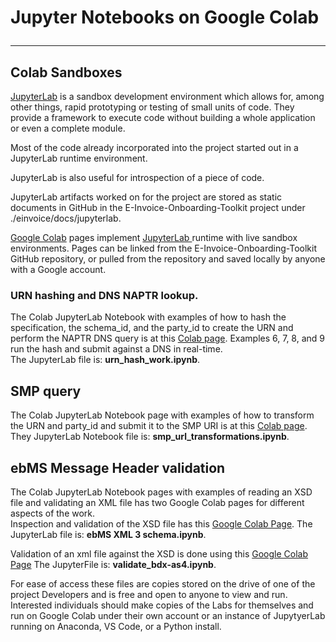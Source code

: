 # Jupyter Notebooks on Google Colab<hr/>


## Colab Sandboxes

[JupyterLab](https://jupyter.org/) is a sandbox development environment which allows for, among other things, rapid prototyping or testing of small units of code.  They provide a framework to execute code without building a whole application or even a complete module.

Most of the code already incorporated into the project started out in a JupyterLab runtime environment.  

JupyterLab is also useful for introspection of a piece of code.  

JupyterLab artifacts worked on for the project are stored as static documents in GitHub in the E-Invoice-Onboarding-Toolkit project under ./einvoice/docs/jupyterlab.  

[Google Colab](https://colab.research.google.com/) pages implement [JupyterLab ](https://jupyter.org/) runtime with live sandbox environments.  Pages can be linked from the E-Invoice-Onboarding-Toolkit  GitHub repository, or pulled from the repository and saved locally by anyone with a Google account.  


### URN hashing and DNS NAPTR lookup.
The Colab JupyterLab Notebook with examples of how to hash the specification, the schema_id, and the party_id to create the URN and perform the NAPTR DNS query is at this [Colab page](https://colab.research.google.com/drive/1kfMedMUapeaOS6u9hnS8IcmQaury8znP?usp=sharing).  Examples 6, 7, 8,  and 9 run the hash and submit against a DNS in real-time.  
The JupyterLab file is: __urn_hash_work.ipynb__.


## SMP query
The Colab JupyterLab Notebook page with examples of how to transform the URN and party_id and submit it to the SMP URI is at this [Colab page](https://colab.research.google.com/drive/14EVSc0GyjU0H9776UEXqoEoD3x5Kn2RV?usp=sharing).  
They JupyterLab Notebook file is: __smp_url_transformations.ipynb__.


## ebMS Message Header validation
The Colab JupyterLab Notebook  pages with examples of reading an XSD file and validating an XML file has two Google Colab pages for different aspects of the work.  
Inspection and validation of the XSD file has this [Google Colab Page](https://colab.research.google.com/drive/1zuPcP1ofEe8PReew9KbGY13EQJsNN8Es?usp=sharing).
The JupyterLab file is: __ebMS XML 3 schema.ipynb__.

Validation of an xml file against the XSD is done using this [Google Colab Page](https://colab.research.google.com/drive/1ExMZUD_5larW0wEuGJ5erHkFuoozcLCF?usp=sharing)
The JupyterFile is: __validate_bdx-as4.ipynb__.

For ease of access these files are copies stored on the drive of one of the project Developers and is free and open to anyone to view and run.   Interested individuals should make copies of the Labs for themselves and run on Google Colab under their own account or an instance of JupytyerLab running on Anaconda, VS Code, or a Python install.

